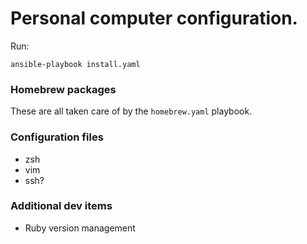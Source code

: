 # Personal computer configuration.

Run:

    ansible-playbook install.yaml

### Homebrew packages

These are all taken care of by the `homebrew.yaml` playbook.

### Configuration files

* zsh
* vim
* ssh?

### Additional dev items

* Ruby version management
